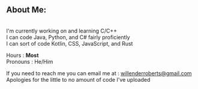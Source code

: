 ## About Me:
\
I'm currently working on and learning C/C++\
I can code Java, Python, and C# fairly proficiently\
I can sort of code Kotlin, CSS, JavaScript, and Rust

Hours : **Most**\
Pronouns : He/Him

If you need to reach me you can email me at : willenderroberts@gmail.com\
Apologies for the little to no amount of code I've uploaded
